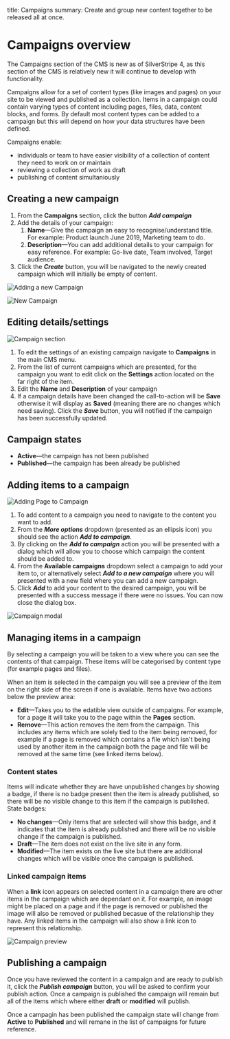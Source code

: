 title: Campaigns
summary: Create and group new content together to be released all at once.

# Campaigns overview

The Campaigns section of the CMS is new as of SilverStripe 4, as this section of the CMS is relatively new it will continue to develop with functionality.

Campaigns allow for a set of content types (like images and pages) on your site to be viewed and published as a collection. Items in a campaign could contain varying types of content including pages, files, data, content blocks, and forms. By default most content types can be added to a campaign but this will depend on how your data structures have been defined.

Campaigns enable:
* individuals or team to have easier visibility of a collection of content they need to work on or maintain
* reviewing a collection of work as draft
* publishing of content simultaniously 


## Creating a new campaign

1. From the **Campaigns** section, click the button ***Add campaign***
2. Add the details of your campaign:
	1. **Name**—Give the campaign an easy to recognise/understand title. For example: Product launch June 2019, Marketing team to do.
	2. **Description**—You can add additional details to your campaign for easy reference. For example: Go-live date, Team involved, Target audience.
3. Click the ***Create*** button, you will be navigated to the newly created campaign which will initially be empty of content. 

![Adding a new Campaign](/_images/campaigns-section.png)

![New Campaign](/_images/new-campaign.png)


## Editing details/settings

![Campaign section](/_images/campaign-gridfield.png)

1. To edit the settings of an existing campaign navigate to **Campaigns** in the main CMS menu. 
2. From the list of current campaigns which are presented, for the campaign you want to edit click on the **Settings** action located on the far right of the item.
3. Edit the **Name** and **Description** of your campaign
4. If a campaign details have been changed the call-to-action will be **Save** otherwise it will display as **Saved** (meaning there are no changes which need saving). Click the ***Save*** button, you will notified if the campaign has been successfully updated.  

## Campaign states
 * **Active**—the campaign has not been published 
 * **Published**—the campaign has been already be published

## Adding items to a campaign

![Adding Page to Campaign](/_images/add-to-campaign.png)

1. To add content to a campaign you need to navigate to the content you want to add.
2. From the ***More options*** dropdown (presented as an ellipsis icon) you should see the action ***Add to campaign***.
3. By clicking on the ***Add to campaign*** action you will be presented with a dialog which will allow you to choose which campaign the content should be added to.
4. From the **Available campaigns** dropdown select a campaign to add your item to, or alternatively select ***Add to a new campaign*** where you will presented with a new field where you can add a new campaign.
5. Click ***Add*** to add your content to the desired campaign, you will be presented with a success message if there were no issues. You can now close the dialog box.

![Campaign modal](/_images/campaign-modal.png)

## Managing items in a campaign

By selecting a campaign you will be taken to a view where you can see the contents of that campaign. These items will be categorised by content type (for example pages and files). 

When an item is selected in the campaign you will see a preview of the item on the right side of the screen if one is available. Items have two actions below the preview area:
 * **Edit**—Takes you to the edatible view outside of campaigns. For example, for a page it will take you to the page within the **Pages** section.
 * **Remove**—This action removes the item from the campaign. This includes any items which are solely tied to the item being removed, for example if a page is removed which contains a file which isn't being used by another item in the campaign both the page and file will be removed at the same time (see linked items below).
 
 ### Content states
 Items will indicate whether they are have unpublished changes by showing a badge, if there is no badge present then the item is already published, so there will be no visible change to this item if the campaign is published.
 State badges:
  * **No changes**—Only items that are selected will show this badge, and it indicates that the item is already published and there will be no visible change if the campaign is published.
  * **Draft**—The item does not exist on the live site in any form.
  * **Modified**—The item exists on the live site but there are additional changes which will be visible once the campaign is published.
 
 ### Linked campaign items
 
When a **link** icon appears on selected content in a campaign there are other items in the campaign which are dependant on it. For example, an image might be placed on a page and if the page is removed or published the image will also be removed or published becasue of the relationship they have. Any linked items in the campaign will also show a link icon to represent this relationship.

![Campaign preview](/_images/preview-campaign.png)

 ## Publishing a campaign
 
Once you have reviewed the content in a campaign and are ready to publish it, click the ***Publish campaign*** button, you will be asked to confirm your publish action. Once a campaign is published the campaign will remain but all of the items which where either **draft** or **modified** will publish.  
 
Once a campagin has been published the campaign state will change from **Active** to **Published** and will remane in the list of campaigns for future reference.
